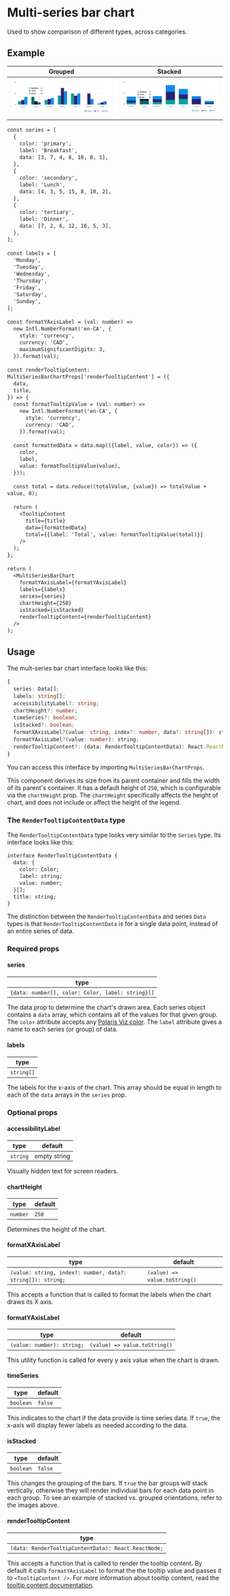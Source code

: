 # Multi-series bar chart

Used to show comparison of different types, across categories.

## Example

| Grouped                                                                                  | Stacked                                                                                  |
| ---------------------------------------------------------------------------------------- | ---------------------------------------------------------------------------------------- |
| <img src="grouped-bar-example.png" alt="Multi-series bar chart grouped example image" /> | <img src="stacked-bar-example.png" alt="Multi-series bar chart stacked example image" /> |

```tsx
const series = [
  {
    color: 'primary',
    label: 'Breakfast',
    data: [3, 7, 4, 8, 10, 0, 1],
  },
  {
    color: 'secondary',
    label: 'Lunch',
    data: [4, 3, 5, 15, 8, 10, 2],
  },
  {
    color: 'tertiary',
    label: 'Dinner',
    data: [7, 2, 6, 12, 10, 5, 3],
  },
];

const labels = [
  'Monday',
  'Tuesday',
  'Wednesday',
  'Thursday',
  'Friday',
  'Saturday',
  'Sunday',
];

const formatYAxisLabel = (val: number) =>
  new Intl.NumberFormat('en-CA', {
    style: 'currency',
    currency: 'CAD',
    maximumSignificantDigits: 3,
  }).format(val);

const renderTooltipContent: MultiSeriesBarChartProps['renderTooltipContent'] = ({
  data,
  title,
}) => {
  const formatTooltipValue = (val: number) =>
    new Intl.NumberFormat('en-CA', {
      style: 'currency',
      currency: 'CAD',
    }).format(val);

  const formattedData = data.map(({label, value, color}) => ({
    color,
    label,
    value: formatTooltipValue(value),
  }));

  const total = data.reduce((totalValue, {value}) => totalValue + value, 0);

  return (
    <TooltipContent
      title={title}
      data={formattedData}
      total={{label: 'Total', value: formatTooltipValue(total)}}
    />
  );
};

return (
  <MultiSeriesBarChart
    formatYAxisLabel={formatYAxisLabel}
    labels={labels}
    series={series}
    chartHeight={250}
    isStacked={isStacked}
    renderTooltipContent={renderTooltipContent}
  />
);
```

## Usage

The mult-series bar chart interface looks like this:

```typescript
{
  series: Data[];
  labels: string[];
  accessibilityLabel?: string;
  chartHeight?: number;
  timeSeries?: boolean;
  isStacked?: boolean;
  formatXAxisLabel?(value: string, index?: number, data?: string[]): string;
  formatYAxisLabel?(value: number): string;
  renderTooltipContent?: (data: RenderTooltipContentData): React.ReactNode;
}
```

You can access this interface by importing `MultiSeriesBarChartProps`.

This component derives its size from its parent container and fills the width of its parent's container. It has a default height of `250`, which is configurable via the `chartHeight` prop. The `chartHeight` specifically affects the height of chart, and does not include or affect the height of the legend.

### The `RenderTooltipContentData` type

The `RenderTooltipContentData` type looks very similar to the `Series` type. Its interface looks like this:

```tsx
interface RenderTooltipContentData {
  data: {
    color: Color;
    label: string;
    value: number;
  }[];
  title: string;
}
```

The distinction between the `RenderTooltipContentData` and series `Data` types is that `RenderTooltipContentData` is for a single data point, instead of an entire series of data.

### Required props

#### series

| type                                              |
| ------------------------------------------------- |
| `{data: number[], color: Color, label: string}[]` |

The data prop to determine the chart's drawn area. Each series object contains a `data` array, which contains all of the values for that given group. The `color` attribute accepts any [Polaris Viz color](documentation/Polaris-Viz-colors.md). The `label` attribute gives a name to each series (or group) of data.

#### labels

| type       |
| ---------- |
| `string[]` |

The labels for the x-axis of the chart. This array should be equal in length to each of the `data` arrays in the `series` prop.

### Optional props

#### accessibilityLabel

| type     | default      |
| -------- | ------------ |
| `string` | empty string |

Visually hidden text for screen readers.

#### chartHeight

| type     | default |
| -------- | ------- |
| `number` | `250`   |

Determines the height of the chart.

#### formatXAxisLabel

| type                                                        | default                       |
| ----------------------------------------------------------- | ----------------------------- |
| `(value: string, index?: number, data?: string[]): string;` | `(value) => value.toString()` |

This accepts a function that is called to format the labels when the chart draws its X axis.

#### formatYAxisLabel

| type                       | default                       |
| -------------------------- | ----------------------------- |
| `(value: number): string;` | `(value) => value.toString()` |

This utility function is called for every y axis value when the chart is drawn.

#### timeSeries

| type      | default |
| --------- | ------- |
| `boolean` | `false` |

This indicates to the chart if the data provide is time series data. If `true`, the x-axis will display fewer labels as needed according to the data.

#### isStacked

| type      | default |
| --------- | ------- |
| `boolean` | `false` |

This changes the grouping of the bars. If `true` the bar groups will stack vertically, otherwise they will render individual bars for each data point in each group. To see an example of stacked vs. grouped orientations, refer to the images above.

#### renderTooltipContent

| type                                                 |
| ---------------------------------------------------- |
| `(data: RenderTooltipContentData): React.ReactNode;` |

This accepts a function that is called to render the tooltip content. By default it calls `formatYAxisLabel` to format the the tooltip value and passes it to `<TooltipContent />`. For more information about tooltip content, read the [tooltip content documentation](/src/components/TooltipContent/TooltipContent.md).
